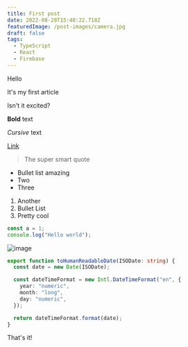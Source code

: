 ```yaml
---
title: First post
date: 2022-08-28T15:40:22.718Z
featuredImage: /post-images/camera.jpg
draft: false
tags:
  - TypeScript
  - React
  - Firebase
---
```


Hello

It's my first article

Isn't it excited?

**Bold** text

_Cursive_ text

[Link](https://web.telegram.org/k/#-1216043858)

> The super smart quote

- Bullet list amazing
- Two
- Three

1. Another
2. Bullet List
3. Pretty cool

```javascript
const a = 1;
console.log("Hello world");
```

![image](/post-images/second.jpg)

```typescript
export function toHumanReadableDate(ISODate: string) {
  const date = new Date(ISODate);

  const dateTimeFormat = new Intl.DateTimeFormat("en", {
    year: "numeric",
    month: "long",
    day: "numeric",
  });

  return dateTimeFormat.format(date);
}
```

That's it!
